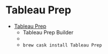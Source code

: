 # Tableau Prep
- [Tableau Prep](https://www.tableau.com/support/releases/prep)
  -  Tableau Prep Builder
  - 
  - `brew cask install Tableau Prep`
